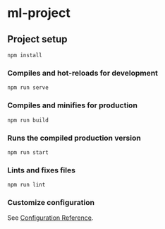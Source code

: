 # ml-project

## Project setup
```
npm install
```

### Compiles and hot-reloads for development
```
npm run serve
```

### Compiles and minifies for production
```
npm run build
```

### Runs the compiled production version
```
npm run start
```

### Lints and fixes files
```
npm run lint
```

### Customize configuration
See [Configuration Reference](https://cli.vuejs.org/config/).
